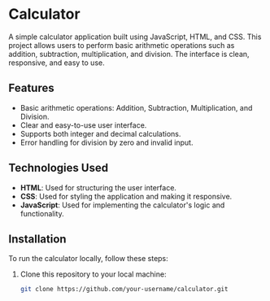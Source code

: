 # Calculator

A simple calculator application built using JavaScript, HTML, and CSS. This project allows users to perform basic arithmetic operations such as addition, subtraction, multiplication, and division. The interface is clean, responsive, and easy to use.

## Features

- Basic arithmetic operations: Addition, Subtraction, Multiplication, and Division.
- Clear and easy-to-use user interface.
- Supports both integer and decimal calculations.
- Error handling for division by zero and invalid input.

## Technologies Used

- **HTML**: Used for structuring the user interface.
- **CSS**: Used for styling the application and making it responsive.
- **JavaScript**: Used for implementing the calculator's logic and functionality.

## Installation

To run the calculator locally, follow these steps:

1. Clone this repository to your local machine:
   ```bash
   git clone https://github.com/your-username/calculator.git

